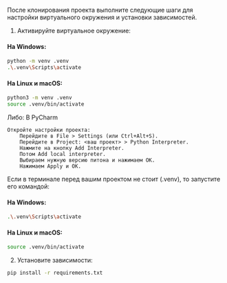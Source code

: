 После клонирования проекта выполните следующие шаги для настройки виртуального окружения и установки зависимостей.

1. Активируйте виртуальное окружение:
#### На Windows:
```bash
python -m venv .venv
.\.venv\Scripts\activate
```

#### На Linux и macOS:
```bash
python3 -m venv .venv
source .venv/bin/activate
```
Либо: В PyCharm

    Откройте настройки проекта:
        Перейдите в File > Settings (или Ctrl+Alt+S).
        Перейдите в Project: <ваш проект> > Python Interpreter.
        Нажмите на кнопку Add Interpreter.
        Потом Add local interpreter.
        Выбираем нужную версию питона и нажимаем OK.
        Нажимаем Apply и OK.
Если в терминале перед вашим проектом не стоит (.venv), то запустите его командой:
#### На Windows:
```bash
.\.venv\Scripts\activate
```

#### На Linux и macOS:
```bash
source .venv/bin/activate
```


2. Установите зависимости:
```bash
pip install -r requirements.txt
```